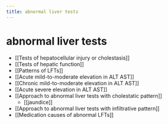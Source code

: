 ```yaml
---
title: abnormal liver tests
---
```


# abnormal liver tests

- [[Tests of hepatocellular injury or cholestasis]]
- [[Tests of hepatic function]]
- [[Patterns of LFTs]]
- [[Acute mild-to-moderate elevation in ALT AST]]
- [[Chronic mild-to-moderate elevation in ALT AST]]
- [[Acute severe elevation in ALT AST]]
- [[Approach to abnormal liver tests with cholestatic pattern]]
    - [[jaundice]]
- [[Approach to abnormal liver tests with infiltrative pattern]]
- [[Medication causes of abnormal LFTs]]
